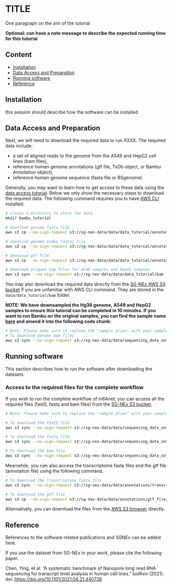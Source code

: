 # **TITLE** 

One paragraph on the aim of the tutorial

**Optional: can have a note message to describe the expected running time for this tutorial** 

## **Content**

- [Installation](#installation)
- [Data Access and Preparation](#data-access-and-preparation)
- [Running software](#running-software)
- [Reference](#reference)

## **Installation**

this session should describe how the software can be installed 




## **Data Access and Preparation**
Next, we will need to download the required data to run XXXX. The required data include:

-   a set of aligned reads to the genome from the A549 and HepG2 cell lines (bam files),
-   reference human genome annotations (gtf file, TxDb object, or Bambu
    Annotation object),
-   reference human genome sequence (fasta file or BSgenome).

Generally, you may want to learn how to get access to these data using the [data
access
tutorial](https://github.com/GoekeLab/sg-nex-data/blob/updated-documentation/docs/AWS_data_access_tutorial.md). Below we only show the necessary steps to download the required data. The following command requires you to have [AWS CLI](https://aws.amazon.com/cli/) installed.

``` bash
# create a directory to store the data
mkdir bambu_tutorial

# download genome fasta file 
aws s3 cp --no-sign-request s3://sg-nex-data/data/data_tutorial/annotations/hg38_chr22.fa ./bambu_tutorial

# download genome index fastai file 
aws s3 cp --no-sign-request s3://sg-nex-data/data/data_tutorial/annotations/hg38_chr22.fa.fai ./bambu_tutorial

# download gtf file
aws s3 cp --no-sign-request s3://sg-nex-data/data/data_tutorial/annotations/hg38_chr22.gtf ./bambu_tutorial

# download aligned bam files for A549 samples and HepG2 samples
aws s3 sync --no-sign-request s3://sg-nex-data/data/data_tutorial/bam ./bambu_tutorial --include *.bam 
```

You may also download the required data directly from the [SG-NEx AWS S3
bucket](http://sg-nex-data.s3-website-ap-southeast-1.amazonaws.com/) if you are unfamiliar with AWS CLI command. They are stored in the `data/data_tutorial/bam` folder.

**NOTE: We have downsampled the Hg38 genome, A549 and HepG2 samples to ensure this tutorial can be completed in 10 minutes. If you want to run Bambu on the original samples, you can find the sample name [here](https://github.com/GoekeLab/sg-nex-data/blob/updated-documentation/docs/samples.tsv) and amend it into the following code chunk:**

``` bash
# Note: Please make sure to replace the "sample_alias" with your sample name 
# To download genome bam files
aws s3 sync --no-sign-request s3://sg-nex-data/data/sequencing_data_ont/bam/genome/<sample_alias> ./bambu_tutorial
```

## **Running software**

This section describes how to run the software after downloading the datasets



### **Access to the required files for the complete workflow** 

If you wish to run the complete workflow of m6Anet, you can access all the required files (fast5, fastq and bam files) from the [SG-NEx S3 bucket](https://github.com/GoekeLab/sg-nex-data/blob/update-docs-aws/docs/samples.tsv). 


```bash
# Note: Please make sure to replace the "sample_alias" with your sample name

# To download the fast5 file
aws s3 sync --no-sign-request s3://sg-nex-data/data/sequencing_data_ont/fast5/<sample_alias> ./

# To download the fastq file
aws s3 sync --no-sign-request s3://sg-nex-data/data/sequencing_data_ont/fastq/<sample_alias> ./

# To download the bam file
aws s3 sync --no-sign-request s3://sg-nex-data/data/sequencing_data_ont/bam/transcriptome/<sample_alias> ./
```

Meanwhile, you can also access the transcriptome fasta files and the gtf file (annotation file) using the following command.

```bash 
# To download the transcriptome fasta file
aws s3 sync --no-sign-request s3://sg-nex-data/data/annotations/transcriptome_fasta ./ --exclude hg38*

# To download the gtf file
aws s3 cp --no-sign-request s3://sg-nex-data/data/annotations/gtf_file/Homo_sapiens.GRCh38.91.gtf ./
```
Alternatively, you can download the files from the [AWS S3 browser](http://sg-nex-data.s3-website-ap-southeast-1.amazonaws.com/#data/annotations/) directly. 


## **Reference**

References to the software related publications and SGNEx can be added here.

If you use the dataset from SG-NEx in your work, please cite the following paper.

Chen, Ying, et al. “A systematic benchmark of Nanopore long read RNA
sequencing for transcript level analysis in human cell lines.” bioRxiv
(2021). doi: <https://doi.org/10.1101/2021.04.21.440736>
 